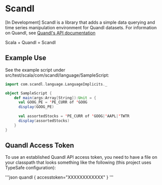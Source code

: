 # Scandl

[In Development] Scandl is a library that adds a simple data querying and time series manipulation environment for Quandl datasets.  For information on Quandl, see <a href="http://www.quandl.com/help/api-for-stock-data">Quandl's API documentation</a>

Scala + Quandl = Scandl


## Example Use
See the example script under src/test/scala/com/scandl/language/SampleScript:

```scala
import com.scandl.language.LanguageImplicits._

object SampleScript {
	def main(args:Array[String]):Unit = {
	  val GOOG_PE = 'PE_CURR of 'GOOG
	  display(GOOG_PE)
	  
	  val assortedStocks = 'PE_CURR of 'GOOG|'AAPL|'TWTR
	  display(assortedStocks)
	}
}
```

## Quandl Access Token

To use an established Quandl API access token, you need to have a file on your classpath that looks something like the following (this project uses TypeSafe configuration):

'''json
quandl {
    accesstoken="XXXXXXXXXXXX"
}
'''